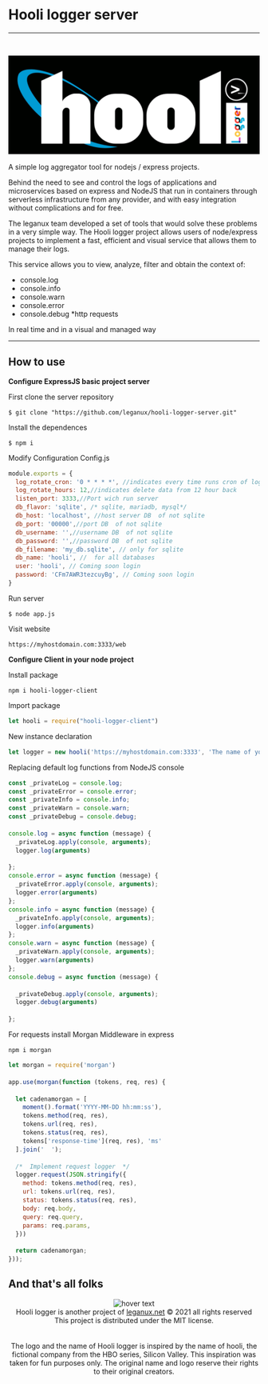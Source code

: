 # Hooli logger server

<hr>
<br>
<p align="center">
  <img src="https://github.com/leganux/hooli-logger-server/blob/main/public/hooli.jpg?raw=true" width="550" title="APIATO logo">
</p>


<p align="justify">
A simple log aggregator tool for nodejs / express projects.

Behind the need to see and control the logs of applications and microservices based on express and NodeJS that run in
containers through serverless infrastructure from any provider, and with easy integration without complications and for
free.

The leganux team developed a set of tools that would solve these problems in a very simple way. The Hooli logger project
allows users of node/express projects to implement a fast, efficient and visual service that allows them to manage their
logs.

This service allows you to view, analyze, filter and obtain the context of:

* console.log
* console.info
* console.warn
* console.error
* console.debug
  *http requests

In real time and in a visual and managed way

<hr>

## How to use

**Configure ExpressJS basic project server**

First clone the server repository

```text
$ git clone "https://github.com/leganux/hooli-logger-server.git"
```

Install the dependences

```text
$ npm i
```

Modify Configuration Config.js

```javascript
module.exports = {
  log_rotate_cron: '0 * * * *', //indicates every time runs cron of log rotate
  log_rotate_hours: 12,//indicates delete data from 12 hour back
  listen_port: 3333,//Port wich run server
  db_flavor: 'sqlite', /* sqlite, mariadb, mysql*/
  db_host: 'localhost', //host server DB  of not sqlite
  db_port: '00000',//port DB  of not sqlite
  db_username: '',//username DB  of not sqlite
  db_password: '',//password DB  of not sqlite
  db_filename: 'my_db.sqlite', // only for sqlite
  db_name: 'hooli', //  for all databases
  user: 'hooli', // Coming soon login
  password: 'CFm7AWR3tezcuyBg', // Coming soon login
}
```

Run server

```text
$ node app.js
```

Visit website

```text
https://myhostdomain.com:3333/web
```

**Configure Client in your node project**

Install package

```text
npm i hooli-logger-client
```

Import package

```javascript
let hooli = require("hooli-logger-client")
```

New instance declaration

```javascript
let logger = new hooli('https://myhostdomain.com:3333', 'The name of your APP', 'The source. EG. ID container or Environment')
```

Replacing default log functions from NodeJS console

```javascript
const _privateLog = console.log;
const _privateError = console.error;
const _privateInfo = console.info;
const _privateWarn = console.warn;
const _privateDebug = console.debug;

console.log = async function (message) {
  _privateLog.apply(console, arguments);
  logger.log(arguments)

};
console.error = async function (message) {
  _privateError.apply(console, arguments);
  logger.error(arguments)
};
console.info = async function (message) {
  _privateInfo.apply(console, arguments);
  logger.info(arguments)
};
console.warn = async function (message) {
  _privateWarn.apply(console, arguments);
  logger.warn(arguments)
};
console.debug = async function (message) {

  _privateDebug.apply(console, arguments);
  logger.debug(arguments)

};

```

For requests install Morgan Middleware in express

```text
npm i morgan
```

```javascript
let morgan = require('morgan')

app.use(morgan(function (tokens, req, res) {

  let cadenamorgan = [
    moment().format('YYYY-MM-DD hh:mm:ss'),
    tokens.method(req, res),
    tokens.url(req, res),
    tokens.status(req, res),
    tokens['response-time'](req, res), 'ms'
  ].join('  ');

  /*  Implement request logger  */
  logger.request(JSON.stringify({
    method: tokens.method(req, res),
    url: tokens.url(req, res),
    status: tokens.status(req, res),
    body: req.body,
    query: req.query,
    params: req.params,
  }))

  return cadenamorgan;
}));

```

## And that's all folks

<p align="center">
    <img src="https://leganux.net/web/wp-content/uploads/2020/01/circullogo.png" width="100" title="hover text">
    <br>
  Hooli logger is another project of  <a href="https://leganux.net">leganux.net</a> &copy; 2021 all rights reserved
    <br>
   This project is distributed under the MIT license. 
    <br>

<br>
<br>
The logo and the name of Hooli logger is inspired by the name of hooli, the fictional company  from the HBO series, Silicon Valley. This inspiration was taken for fun purposes only. The original name and logo reserve their rights to their original creators. 
</p>


